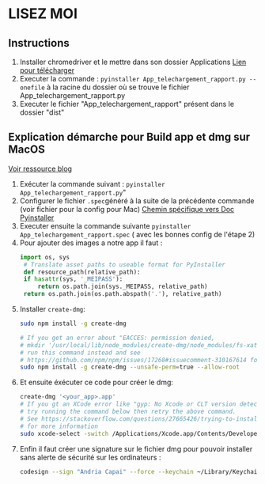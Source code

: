 # LISEZ MOI

## Instructions

1. Installer chromedriver et le mettre dans son dossier Applications [Lien pour télécharger](https://chromedriver.chromium.org/)
2. Executer la commande : `pyinstaller App_telechargement_rapport.py --onefile` à la racine du dossier où se trouve le fichier App_telechargement_rapport.py 
3. Executer le fichier "App_telechargement_rapport" présent dans le dossier "dist"



## Explication démarche pour Build app et dmg sur MacOS
[Voir ressource blog](https://blog.aaronhktan.com/posts/2018/05/14/pyqt5-pyinstaller-executable)
1. Exécuter la commande suivant : `pyinstaller App_telechargement_rapport.py`"
2. Configurer le fichier `.spec`généré à la suite de la précédente commande (voir fichier pour la config pour Mac) [Chemin spécifique vers Doc Pyinstaller](https://pyinstaller.readthedocs.io/en/v4.2/spec-files.html)
3. Executer ensuite la commande suivante `pyinstaller App_telechargement_rapport.spec` ( avec les bonnes config de l'étape 2)
4. Pour ajouter des images a notre app il faut : 
   ```python
   import os, sys
    # Translate asset paths to useable format for PyInstaller
    def resource_path(relative_path):
    if hasattr(sys, '_MEIPASS'):
        return os.path.join(sys._MEIPASS, relative_path)
    return os.path.join(os.path.abspath('.'), relative_path)
   ```
5. Installer `create-dmg`: 
    ```sh
    sudo npm install -g create-dmg

    # If you get an error about "EACCES: permission denied,
    # mkdir '/usr/local/lib/node_modules/create-dmg/node_modules/fs-xattr/build'", 
    # run this command instead and see 
    # https://github.com/npm/npm/issues/17268#issuecomment-310167614 for more details
    sudo npm install -g create-dmg --unsafe-perm=true --allow-root

    ```
6.  Et ensuite éxécuter ce code pour créer le dmg:
    ```sh
    create-dmg '<your_app>.app'
    # If you gt an XCode error like "gyp: No Xcode or CLT version detected!"
    # try running the command below then retry the above command.
    # See https://stackoverflow.com/questions/27665426/trying-to-install-bcrypt-into-node-project-node-set-up-issues
    # for more information
    sudo xcode-select -switch /Applications/Xcode.app/Contents/Developer/
    ```
7. Enfin il faut créer une signature sur le fichier dmg pour pouvoir installer sans alerte de sécurité sur les ordinateurs : 
    ```sh
    codesign --sign "Andria Capai" --force --keychain ~/Library/Keychains/pathxxx /path/to/App_download_rapport_Chr.app       
    ```
